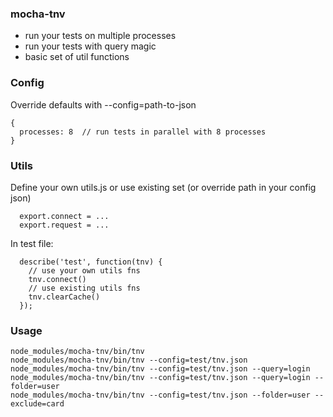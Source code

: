 ### mocha-tnv
- run your tests on multiple processes
- run your tests with query magic
- basic set of util functions


### Config
Override defaults with --config=path-to-json
```
{
  processes: 8  // run tests in parallel with 8 processes
}
```


### Utils

Define your own utils.js or use existing set (or override path in your config json)
```
  export.connect = ...
  export.request = ...
```

In test file:
```
  describe('test', function(tnv) {
    // use your own utils fns
    tnv.connect()
    // use existing utils fns
    tnv.clearCache()
  });
```


### Usage
````
node_modules/mocha-tnv/bin/tnv
node_modules/mocha-tnv/bin/tnv --config=test/tnv.json
node_modules/mocha-tnv/bin/tnv --config=test/tnv.json --query=login
node_modules/mocha-tnv/bin/tnv --config=test/tnv.json --query=login --folder=user
node_modules/mocha-tnv/bin/tnv --config=test/tnv.json --folder=user --exclude=card
````
